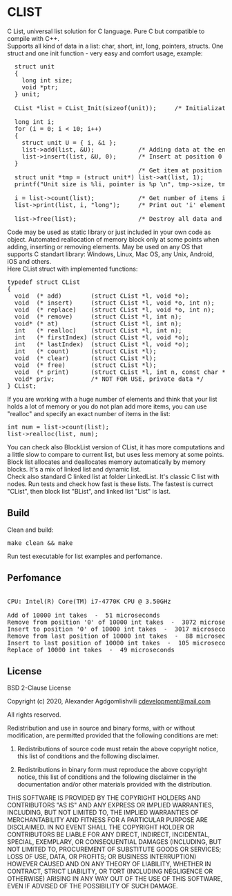 # CLIST
C List, universal list solution for C language. Pure C but compatible to compile with C++.    
Supports all kind of data in a list: char, short, int, long, pointers, structs.
One struct and one init function - very easy and comfort usage, example:
<pre>
  struct unit
  {
    long int size;
    void *ptr;
  } unit;

  CList *list = CList_Init(sizeof(unit));     /* Initialization */
 
  long int i; 
  for (i = 0; i < 10; i++)
  {
    struct unit U = { i, &i };
    list->add(list, &U);            /* Adding data at the end */
    list->insert(list, &U, 0);      /* Insert at position 0 */    
  }
                                    /* Get item at position '1' */
  struct unit *tmp = (struct unit*) list->at(list, 1);  
  printf("Unit size is %li, pointer is %p \n", tmp->size, tmp->ptr);

  i = list->count(list);            /* Get number of items in the list */
  list->print(list, i, "long");     /* Print out 'i' elements of list, first element of struct is shown */

  list->free(list);                 /* Destroy all data and list */ 
</pre>  

Code may be used as static library or just included in your own code as object.
Automated reallocation of memory block only at some points when adding, inserting or removing elements.
May be used on any OS that supports C standart library:
Windows, Linux, Mac OS, any Unix, Android, iOS and others.  
Here CList struct with implemented functions:  
<pre>
typedef struct CList
{
  void  (* add)        (struct CList *l, void *o);            /* Add object to the end of a list */
  void  (* insert)     (struct CList *l, void *o, int n);     /* Insert object at position 'n' */
  void  (* replace)    (struct CList *l, void *o, int n);     /* Replace object at position 'n' */
  void  (* remove)     (struct CList *l, int n);              /* Remove object at position 'n' */
  void* (* at)         (struct CList *l, int n);              /* Get object at position 'n' */
  int   (* realloc)    (struct CList *l, int n);              /* Reallocate list to 'n' items */
  int   (* firstIndex) (struct CList *l, void *o);            /* Get first index of the object */
  int   (* lastIndex)  (struct CList *l, void *o);            /* Get last index of the object */
  int   (* count)      (struct CList *l);                     /* Get list size */
  void  (* clear)      (struct CList *l);                     /* Clear list */
  void  (* free)       (struct CList *l);                     /* Destroy struct CList and all data */
  void  (* print)      (struct CList *l, int n, const char *type);  /* Print list data */
  void* priv;          /* NOT FOR USE, private data */
} CList;
</pre>
If you are working with a huge number of elements and think that your list holds 
a lot of memory or you do not plan add more items, you can use "realloc" and 
specify an exact number of items in the list:
<pre>
int num = list->count(list);
list->realloc(list, num);
</pre>
You can check also BlockList version of CList, it has more computations 
and a little slow to compare to current list, but uses less memory at some points. 
Block list allocates and deallocates memory automatically by memory blocks. It's a mix 
of linked list and dynamic list.   
Check also standard C linked list at folder LinkedList. It's classic C list with nodes.
Run tests and check how fast is these lists.
The fastest is currect "CList", then block list "BList", and linked list "List" is last.

## Build
Clean and build:
<pre>
make clean && make	
</pre>
Run test executable for list examples and perfomance.

## Perfomance

<pre> 
CPU: Intel(R) Core(TM) i7-4770K CPU @ 3.50GHz

Add of 10000 int takes  -  51 microseconds
Remove from position '0' of 10000 int takes  -  3072 microseconds
Insert to position '0' of 10000 int takes  -  3017 microseconds
Remove from last position of 10000 int takes  -  88 microseconds
Insert to last position of 10000 int takes  -  105 microseconds
Replace of 10000 int takes  -  49 microseconds
</pre>

## License

BSD 2-Clause License

Copyright (c) 2020, Alexander Agdgomlishvili
cdevelopment@mail.com

All rights reserved.

Redistribution and use in source and binary forms, with or without
modification, are permitted provided that the following conditions are met:

1. Redistributions of source code must retain the above copyright notice, this
   list of conditions and the following disclaimer.

2. Redistributions in binary form must reproduce the above copyright notice,
   this list of conditions and the following disclaimer in the documentation
   and/or other materials provided with the distribution.

THIS SOFTWARE IS PROVIDED BY THE COPYRIGHT HOLDERS AND CONTRIBUTORS "AS IS"
AND ANY EXPRESS OR IMPLIED WARRANTIES, INCLUDING, BUT NOT LIMITED TO, THE
IMPLIED WARRANTIES OF MERCHANTABILITY AND FITNESS FOR A PARTICULAR PURPOSE ARE
DISCLAIMED. IN NO EVENT SHALL THE COPYRIGHT HOLDER OR CONTRIBUTORS BE LIABLE
FOR ANY DIRECT, INDIRECT, INCIDENTAL, SPECIAL, EXEMPLARY, OR CONSEQUENTIAL
DAMAGES (INCLUDING, BUT NOT LIMITED TO, PROCUREMENT OF SUBSTITUTE GOODS OR
SERVICES; LOSS OF USE, DATA, OR PROFITS; OR BUSINESS INTERRUPTION) HOWEVER
CAUSED AND ON ANY THEORY OF LIABILITY, WHETHER IN CONTRACT, STRICT LIABILITY,
OR TORT (INCLUDING NEGLIGENCE OR OTHERWISE) ARISING IN ANY WAY OUT OF THE USE
OF THIS SOFTWARE, EVEN IF ADVISED OF THE POSSIBILITY OF SUCH DAMAGE.

